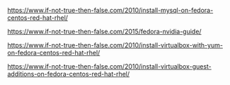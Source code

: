 https://www.if-not-true-then-false.com/2010/install-mysql-on-fedora-centos-red-hat-rhel/

https://www.if-not-true-then-false.com/2015/fedora-nvidia-guide/

https://www.if-not-true-then-false.com/2010/install-virtualbox-with-yum-on-fedora-centos-red-hat-rhel/


https://www.if-not-true-then-false.com/2010/install-virtualbox-guest-additions-on-fedora-centos-red-hat-rhel/



